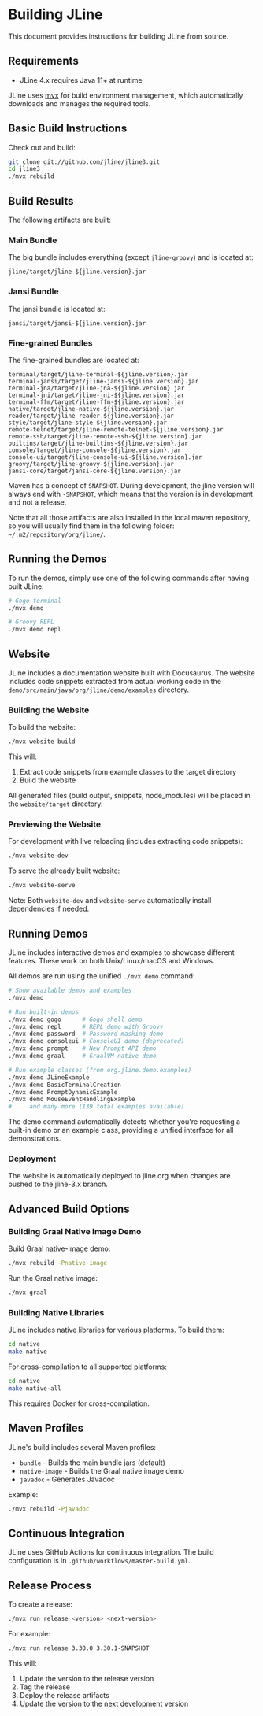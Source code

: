 # Building JLine

This document provides instructions for building JLine from source.

## Requirements

* JLine 4.x requires Java 11+ at runtime

JLine uses [mvx](https://gnodet.github.io/mvx/) for build environment management, which automatically downloads and manages the required tools.

## Basic Build Instructions

Check out and build:

```sh
git clone git://github.com/jline/jline3.git
cd jline3
./mvx rebuild
```

## Build Results

The following artifacts are built:

### Main Bundle

The big bundle includes everything (except `jline-groovy`) and is located at:

```
jline/target/jline-${jline.version}.jar
```

### Jansi Bundle

The jansi bundle is located at:

```
jansi/target/jansi-${jline.version}.jar
```

### Fine-grained Bundles

The fine-grained bundles are located at:

```
terminal/target/jline-terminal-${jline.version}.jar
terminal-jansi/target/jline-jansi-${jline.version}.jar
terminal-jna/target/jline-jna-${jline.version}.jar
terminal-jni/target/jline-jni-${jline.version}.jar
terminal-ffm/target/jline-ffm-${jline.version}.jar
native/target/jline-native-${jline.version}.jar
reader/target/jline-reader-${jline.version}.jar
style/target/jline-style-${jline.version}.jar
remote-telnet/target/jline-remote-telnet-${jline.version}.jar
remote-ssh/target/jline-remote-ssh-${jline.version}.jar
builtins/target/jline-builtins-${jline.version}.jar
console/target/jline-console-${jline.version}.jar
console-ui/target/jline-console-ui-${jline.version}.jar
groovy/target/jline-groovy-${jline.version}.jar
jansi-core/target/jansi-core-${jline.version}.jar
```

Maven has a concept of `SNAPSHOT`. During development, the jline version will always end with `-SNAPSHOT`, which means that the version is in development and not a release.

Note that all those artifacts are also installed in the local maven repository, so you will usually find them in the following folder: `~/.m2/repository/org/jline/`.

## Running the Demos

To run the demos, simply use one of the following commands after having built JLine:

```sh
# Gogo terminal
./mvx demo

# Groovy REPL
./mvx demo repl
```

## Website

JLine includes a documentation website built with Docusaurus. The website includes code snippets extracted from actual working code in the `demo/src/main/java/org/jline/demo/examples` directory.

### Building the Website

To build the website:

```sh
./mvx website build
```

This will:

1. Extract code snippets from example classes to the target directory
2. Build the website

All generated files (build output, snippets, node_modules) will be placed in the `website/target` directory.

### Previewing the Website

For development with live reloading (includes extracting code snippets):

```sh
./mvx website-dev
```

To serve the already built website:

```sh
./mvx website-serve
```

Note: Both `website-dev` and `website-serve` automatically install dependencies if needed.

## Running Demos

JLine includes interactive demos and examples to showcase different features. These work on both Unix/Linux/macOS and Windows.

All demos are run using the unified `./mvx demo` command:

```sh
# Show available demos and examples
./mvx demo

# Run built-in demos
./mvx demo gogo      # Gogo shell demo
./mvx demo repl      # REPL demo with Groovy
./mvx demo password  # Password masking demo
./mvx demo consoleui # ConsoleUI demo (deprecated)
./mvx demo prompt    # New Prompt API demo
./mvx demo graal     # GraalVM native demo

# Run example classes (from org.jline.demo.examples)
./mvx demo JLineExample
./mvx demo BasicTerminalCreation
./mvx demo PromptDynamicExample
./mvx demo MouseEventHandlingExample
# ... and many more (139 total examples available)
```

The demo command automatically detects whether you're requesting a built-in demo or an example class, providing a unified interface for all demonstrations.

### Deployment

The website is automatically deployed to jline.org when changes are pushed to the jline-3.x branch.

## Advanced Build Options

### Building Graal Native Image Demo

Build Graal native-image demo:

```sh
./mvx rebuild -Pnative-image
```

Run the Graal native image:

```sh
./mvx graal
```

### Building Native Libraries

JLine includes native libraries for various platforms. To build them:

```sh
cd native
make native
```

For cross-compilation to all supported platforms:

```sh
cd native
make native-all
```

This requires Docker for cross-compilation.

## Maven Profiles

JLine's build includes several Maven profiles:

* `bundle` - Builds the main bundle jars (default)
* `native-image` - Builds the Graal native image demo
* `javadoc` - Generates Javadoc

Example:

```sh
./mvx rebuild -Pjavadoc
```

## Continuous Integration

JLine uses GitHub Actions for continuous integration. The build configuration is in `.github/workflows/master-build.yml`.

## Release Process

To create a release:

```sh
./mvx run release <version> <next-version>
```

For example:

```sh
./mvx run release 3.30.0 3.30.1-SNAPSHOT
```

This will:

1. Update the version to the release version
2. Tag the release
3. Deploy the release artifacts
4. Update the version to the next development version
